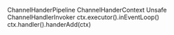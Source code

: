ChannelHanderPipeline
ChannelHanderContext
Unsafe
ChannelHandlerInvoker
ctx.executor().inEventLoop()
ctx.handler().handerAdd(ctx)
